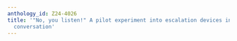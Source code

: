 ```yaml
---
anthology_id: Z24-4026
title: '"No, you listen!" A pilot experiment into escalation devices in confrontational
  conversation'
---
```

